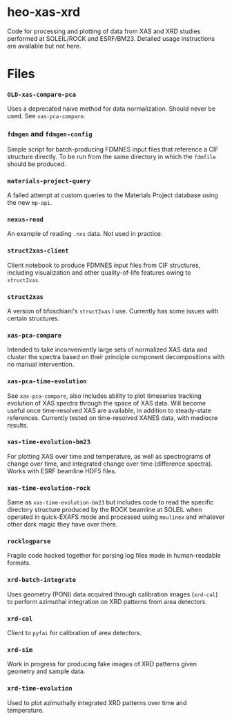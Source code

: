 # heo-xas-xrd
Code for processing and plotting of data from XAS and XRD studies performed at SOLEIL/ROCK and ESRF/BM23. Detailed usage instructions are available but not here.

# Files
### `OLD-xas-compare-pca`
Uses a deprecated naive method for data normalization. Should never be used. See `xas-pca-compare`.

### `fdmgen` and `fdmgen-config`
Simple script for batch-producing FDMNES input files that reference a CIF structure directly. To be run from the same directory in which the `fdmfile` should be produced.

### `materials-project-query`
A failed attempt at custom queries to the Materials Project database using the new `mp-api`.

### `nexus-read`
An example of reading `.nxs` data. Not used in practice.

### `struct2xas-client`
Client notebook to produce FDMNES input files from CIF structures, including visualization and other quality-of-life features owing to `struct2xas`.

### `struct2xas`
A version of bfoschiani's `struct2xas` I use. Currently has some issues with certain structures.

### `xas-pca-compare`
Intended to take inconveniently large sets of normalized XAS data and cluster the spectra based on their principle component decompositions with no manual intervention.

### `xas-pca-time-evolution`
See `xas-pca-compare`, also includes ability to plot timeseries tracking evolution of XAS spectra through the space of XAS data. Will become useful once time-resolved XAS are available, in addition to steady-state references. Currently tested on time-resolved XANES data, with mediocre results.

### `xas-time-evolution-bm23`
For plotting XAS over time and temperature, as well as spectrograms of change over time, and integrated change over time (difference spectra). Works with ESRF beamline HDF5 files.

### `xas-time-evolution-rock`
Same as `xas-time-evolution-bm23` but includes code to read the specific directory structure produced by the ROCK beamline at SOLEIL when operated in quick-EXAFS mode and processed using `moulinex` and whatever other dark magic they have over there.

### `rocklogparse`
Fragile code hacked together for parsing log files made in human-readable formats.

### `xrd-batch-integrate`
Uses geometry (PONI) data acquired through calibration images (`xrd-cal`) to perform azimuthal integration on XRD patterns from area detectors.

### `xrd-cal`
Client to `pyfai` for calibration of area detectors.

### `xrd-sim`
Work in progress for producing fake images of XRD patterns given geometry and sample data.

### `xrd-time-evolution`
Used to plot azimuthally integrated XRD patterns over time and temperature.
